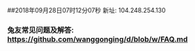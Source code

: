 ##2018年09月28日07时12分07秒 新址: 104.248.254.130
### 兔友常见问题及解答: https://github.com/wanggonging/d/blob/w/FAQ.md

